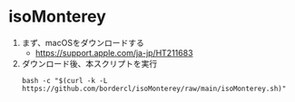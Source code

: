 # isoMonterey

1. まず、macOSをダウンロードする
    * https://support.apple.com/ja-jp/HT211683
1. ダウンロード後、本スクリプトを実行
    ```shell
    bash -c "$(curl -k -L https://github.com/bordercl/isoMonterey/raw/main/isoMonterey.sh)"
    ```
